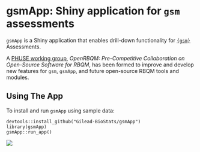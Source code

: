 # gsmApp: Shiny application for `gsm` assessments

`gsmApp` is a Shiny application that enables drill-down functionality for [`{gsm}`](https://github.com/Gilead-BioStats/gsm) Assessments.

A [PHUSE working group](https://advance.phuse.global/display/WEL/OpenRBQM%3A+Pre-Competitive+Collaboration+on+Open-Source+Software+for+RBQM), *OpenRBQM: Pre-Competitive Collaboration on Open-Source Software for RBQM*, has been formed to improve and develop new features for `gsm`, `gsmApp`, and future open-source RBQM tools and modules.

## Using The App

To install and run `gsmApp` using sample data:

```         
devtools::install_github("Gilead-BioStats/gsmApp")
library(gsmApp)
gsmApp::run_app()
```

![](https://github.com/Gilead-BioStats/gsmApp/assets/40671730/f02c12d0-f009-4b1b-9d0a-35f643f66f5b)
